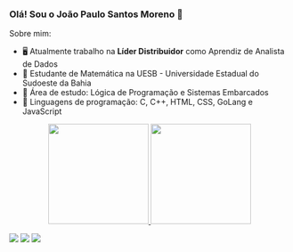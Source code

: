 ### Olá! Sou o João Paulo Santos Moreno 👋


<!-- **Morenojoaop1/Morenojoaop1** is a ✨ _special_ ✨ repository because its `README.md` (this file) appears on your GitHub profile. -->

Sobre mim:

- 🖥️ Atualmente trabalho na **Líder Distribuidor** como Aprendiz de Analista de Dados
- 🤔 Estudante de Matemática na UESB - Universidade Estadual do Sudoeste da Bahia
- 💬 Área de estudo: Lógica de Programação e Sistemas Embarcados
- 📜 Linguagens de programação: C, C++, HTML, CSS, GoLang e JavaScript

<div align="center">
  <a href="https://github.com/rafaballerini">
  <img height="180em" src="https://github-readme-stats.vercel.app/api?username=Morenojoaop1&show_icons=true&theme=cobalt&include_all_commits=true&count_private=true"/>
  <img height="180em" src="https://github-readme-stats.vercel.app/api/top-langs/?username=Morenojoaop1&layout=compact&langs_count=7&theme=cobalt"/>
</div>

   
<a href="https://instagram.com/morenojoaop" target="_blank"><img src="https://img.shields.io/badge/-Instagram-%23E4405F?style=for-the-badge&logo=instagram&logoColor=white" target="_blank"></a>
<a href="https://www.twitch.tv/onlymoreno" target="_blank"><img src="https://img.shields.io/badge/Twitch-9146FF?style=for-the-badge&logo=twitch&logoColor=white" target="_blank"></a>
<a href="https://www.linkedin.com/in/joão-paulo-santos-moreno-aa45841a4/" target="_blank"><img src="https://img.shields.io/badge/-LinkedIn-%230077B5?style=for-the-badge&logo=linkedin&logoColor=white" target="_blank"></a> 
    

